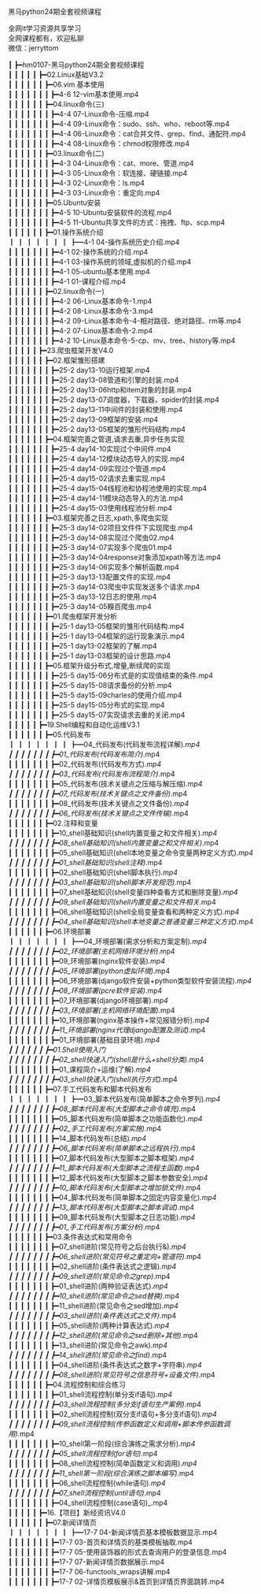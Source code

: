 黑马python24期全套视频课程

全网it学习资源共享学习<br>全网课程都有，欢迎私聊<br>微信：jerryttom<br>

┃ ┣━hm0107-黑马python24期全套视频课程<br> ┃ ┃ ┃ ┃ ┃ ┣━02.Linux基础V3.2<br> ┃ ┃ ┃ ┃ ┃ ┃ ┣━06.vim 基本使用<br> ┃ ┃ ┃ ┃ ┃ ┃ ┃ ┣━4-6 12-vim基本使用.mp4<br> ┃ ┃ ┃ ┃ ┃ ┃ ┣━04.linux命令(三)<br> ┃ ┃ ┃ ┃ ┃ ┃ ┃ ┣━4-4 07-Linux命令-压缩.mp4<br> ┃ ┃ ┃ ┃ ┃ ┃ ┃ ┣━4-4 09-Linux命令：sudo、ssh、who、reboot等.mp4<br> ┃ ┃ ┃ ┃ ┃ ┃ ┃ ┣━4-4 06-Linux命令：cat合并文件、grep、find、通配符.mp4<br> ┃ ┃ ┃ ┃ ┃ ┃ ┃ ┣━4-4 08-Linux命令：chmod权限修改.mp4<br> ┃ ┃ ┃ ┃ ┃ ┃ ┣━03.linux命令(二)<br> ┃ ┃ ┃ ┃ ┃ ┃ ┃ ┣━4-3 04-Linux命令：cat、more、管道.mp4<br> ┃ ┃ ┃ ┃ ┃ ┃ ┃ ┣━4-3 05-Linux命令：软连接、硬链接.mp4<br> ┃ ┃ ┃ ┃ ┃ ┃ ┃ ┣━4-3 02-Linux命令：ls.mp4<br> ┃ ┃ ┃ ┃ ┃ ┃ ┃ ┣━4-3 03-Linux命令：重定向.mp4<br> ┃ ┃ ┃ ┃ ┃ ┃ ┣━05.Ubuntu安装<br> ┃ ┃ ┃ ┃ ┃ ┃ ┃ ┣━4-5 10-Ubuntu安装软件的流程.mp4<br> ┃ ┃ ┃ ┃ ┃ ┃ ┃ ┣━4-5 11-Ubuntu共享文件的方式：拖拽、ftp、scp.mp4<br> ┃ ┃ ┃ ┃ ┃ ┃ ┣━01.操作系统介绍<br> ┃ ┃ ┃ ┃ ┃ ┃ ┃ ┣━4-1 04-操作系统历史介绍.mp4<br> ┃ ┃ ┃ ┃ ┃ ┃ ┃ ┣━4-1 02-操作系统的介绍.mp4<br> ┃ ┃ ┃ ┃ ┃ ┃ ┃ ┣━4-1 03-操作系统的领域,虚拟机的介绍.mp4<br> ┃ ┃ ┃ ┃ ┃ ┃ ┃ ┣━4-1 05-ubuntu基本使用.mp4<br> ┃ ┃ ┃ ┃ ┃ ┃ ┃ ┣━4-1 01-课程介绍.mp4<br> ┃ ┃ ┃ ┃ ┃ ┃ ┣━02.linux命令(一)<br> ┃ ┃ ┃ ┃ ┃ ┃ ┃ ┣━4-2 06-Linux基本命令-1.mp4<br> ┃ ┃ ┃ ┃ ┃ ┃ ┃ ┣━4-2 08-Linux基本命令-3.mp4<br> ┃ ┃ ┃ ┃ ┃ ┃ ┃ ┣━4-2 09-Linux基本命令-4-相对路径、绝对路径、rm等.mp4<br> ┃ ┃ ┃ ┃ ┃ ┃ ┃ ┣━4-2 07-Linux基本命令-2.mp4<br> ┃ ┃ ┃ ┃ ┃ ┃ ┃ ┣━4-2 10-Linux基本命令-5-cp、mv、tree、history等.mp4<br> ┃ ┃ ┃ ┃ ┃ ┣━23.爬虫框架开发V4.0<br> ┃ ┃ ┃ ┃ ┃ ┃ ┣━02.框架雏形搭建<br> ┃ ┃ ┃ ┃ ┃ ┃ ┃ ┣━25-2 day13-10运行框架.mp4<br> ┃ ┃ ┃ ┃ ┃ ┃ ┃ ┣━25-2 day13-08管道和引擎的封装.mp4<br> ┃ ┃ ┃ ┃ ┃ ┃ ┃ ┣━25-2 day13-06http和item对象的封装.mp4<br> ┃ ┃ ┃ ┃ ┃ ┃ ┃ ┣━25-2 day13-07调度器，下载器，spider的封装.mp4<br> ┃ ┃ ┃ ┃ ┃ ┃ ┃ ┣━25-2 day13-11中间件的封装和使用.mp4<br> ┃ ┃ ┃ ┃ ┃ ┃ ┃ ┣━25-2 day13-09框架的安装.mp4<br> ┃ ┃ ┃ ┃ ┃ ┃ ┃ ┣━25-2 day13-05框架的雏形代码结构.mp4<br> ┃ ┃ ┃ ┃ ┃ ┃ ┣━04.框架完善之管道,请求去重,异步任务实现<br> ┃ ┃ ┃ ┃ ┃ ┃ ┃ ┣━25-4 day14-10实现过个中间件.mp4<br> ┃ ┃ ┃ ┃ ┃ ┃ ┃ ┣━25-4 day14-12模块动态导入的实现.mp4<br> ┃ ┃ ┃ ┃ ┃ ┃ ┃ ┣━25-4 day14-09实现过个管道.mp4<br> ┃ ┃ ┃ ┃ ┃ ┃ ┃ ┣━25-4 day15-02请求去重实现.mp4<br> ┃ ┃ ┃ ┃ ┃ ┃ ┃ ┣━25-4 day15-04线程池和协程池使用的实现.mp4<br> ┃ ┃ ┃ ┃ ┃ ┃ ┃ ┣━25-4 day14-11模块动态导入的方法.mp4<br> ┃ ┃ ┃ ┃ ┃ ┃ ┃ ┣━25-4 day15-03使用线程池分析.mp4<br> ┃ ┃ ┃ ┃ ┃ ┃ ┣━03.框架完善之日志,xpath,多爬虫实现<br> ┃ ┃ ┃ ┃ ┃ ┃ ┃ ┣━25-3 day14-02项目文件件下实现爬虫.mp4<br> ┃ ┃ ┃ ┃ ┃ ┃ ┃ ┣━25-3 day14-08实现过个爬虫02.mp4<br> ┃ ┃ ┃ ┃ ┃ ┃ ┃ ┣━25-3 day14-07实现多个爬虫01.mp4<br> ┃ ┃ ┃ ┃ ┃ ┃ ┃ ┣━25-3 day14-04response对象添加xpath等方法.mp4<br> ┃ ┃ ┃ ┃ ┃ ┃ ┃ ┣━25-3 day14-06实现多个解析函数.mp4<br> ┃ ┃ ┃ ┃ ┃ ┃ ┃ ┣━25-3 day13-13配置文件的实现.mp4<br> ┃ ┃ ┃ ┃ ┃ ┃ ┃ ┣━25-3 day14-03爬虫中实现发送多个请求.mp4<br> ┃ ┃ ┃ ┃ ┃ ┃ ┃ ┣━25-3 day13-12日志的使用.mp4<br> ┃ ┃ ┃ ┃ ┃ ┃ ┃ ┣━25-3 day14-05糗百爬虫.mp4<br> ┃ ┃ ┃ ┃ ┃ ┃ ┣━01.爬虫框架开发分析<br> ┃ ┃ ┃ ┃ ┃ ┃ ┃ ┣━25-1 day13-05框架的雏形代码结构.mp4<br> ┃ ┃ ┃ ┃ ┃ ┃ ┃ ┣━25-1 day13-04框架的运行现象演示.mp4<br> ┃ ┃ ┃ ┃ ┃ ┃ ┃ ┣━25-1 day13-02框架的了解.mp4<br> ┃ ┃ ┃ ┃ ┃ ┃ ┃ ┣━25-1 day13-03框架的设计思路.mp4<br> ┃ ┃ ┃ ┃ ┃ ┃ ┣━05.框架升级分布式,增量,断续爬的实现<br> ┃ ┃ ┃ ┃ ┃ ┃ ┃ ┣━25-5 day15-06分布式是的实现值结束的条件.mp4<br> ┃ ┃ ┃ ┃ ┃ ┃ ┃ ┣━25-5 day15-08请求备份的分析.mp4<br> ┃ ┃ ┃ ┃ ┃ ┃ ┃ ┣━25-5 day15-09charles的使用介绍.mp4<br> ┃ ┃ ┃ ┃ ┃ ┃ ┃ ┣━25-5 day15-05分布式的实现.mp4<br> ┃ ┃ ┃ ┃ ┃ ┃ ┃ ┣━25-5 day15-07实现请求去重的关闭.mp4<br> ┃ ┃ ┃ ┃ ┃ ┣━19.Shell编程和自动化运维V3.1<br> ┃ ┃ ┃ ┃ ┃ ┃ ┣━05.代码发布<br> ┃ ┃ ┃ ┃ ┃ ┃ ┃ ┣━04_代码发布(代码发布流程详解)_.mp4<br> ┃ ┃ ┃ ┃ ┃ ┃ ┃ ┣━01_代码发布(代码发布简介)_.mp4<br> ┃ ┃ ┃ ┃ ┃ ┃ ┃ ┣━02_代码发布(代码发布方式)_.mp4<br> ┃ ┃ ┃ ┃ ┃ ┃ ┃ ┣━03_代码发布(代码发布流程简介)_.mp4<br> ┃ ┃ ┃ ┃ ┃ ┃ ┃ ┣━05_代码发布(技术关键点之压缩与解压缩)_.mp4<br> ┃ ┃ ┃ ┃ ┃ ┃ ┃ ┣━07_代码发布(技术关键点之文件备份)_.mp4<br> ┃ ┃ ┃ ┃ ┃ ┃ ┃ ┣━08_代码发布(技术关键点之文件备份)_.mp4<br> ┃ ┃ ┃ ┃ ┃ ┃ ┃ ┣━06_代码发布(技术关键点之文件传输)_.mp4<br> ┃ ┃ ┃ ┃ ┃ ┃ ┣━02.注释和变量<br> ┃ ┃ ┃ ┃ ┃ ┃ ┃ ┣━10_shell基础知识(shell内置变量之和文件相关)_.mp4<br> ┃ ┃ ┃ ┃ ┃ ┃ ┃ ┣━08_shell基础知识(shell内置变量之和文件相关)_.mp4<br> ┃ ┃ ┃ ┃ ┃ ┃ ┃ ┣━05_shell基础知识(shell本地变量之命令变量两种定义方式)_.mp4<br> ┃ ┃ ┃ ┃ ┃ ┃ ┃ ┣━01_shell基础知识(shell注释)_.mp4<br> ┃ ┃ ┃ ┃ ┃ ┃ ┃ ┣━02_shell基础知识(shell脚本执行)_.mp4<br> ┃ ┃ ┃ ┃ ┃ ┃ ┃ ┣━03_shell基础知识(shell脚本开发规范)_.mp4<br> ┃ ┃ ┃ ┃ ┃ ┃ ┃ ┣━07_shell基础知识(shell变量四种查看方式和删除变量)_.mp4<br> ┃ ┃ ┃ ┃ ┃ ┃ ┃ ┣━09_shell基础知识(shell内置变量之和文件相关_.mp4<br> ┃ ┃ ┃ ┃ ┃ ┃ ┃ ┣━06_shell基础知识(shell全局变量查看和两种定义方式)_.mp4<br> ┃ ┃ ┃ ┃ ┃ ┃ ┃ ┣━04_shell基础知识(shell本地变量之普通变量三种定义方式)_.mp4<br> ┃ ┃ ┃ ┃ ┃ ┃ ┣━06.环境部署<br> ┃ ┃ ┃ ┃ ┃ ┃ ┃ ┣━04_环境部署(需求分析和方案定制)_.mp4<br> ┃ ┃ ┃ ┃ ┃ ┃ ┃ ┣━02_环境部署(主机网络环境分析)_.mp4<br> ┃ ┃ ┃ ┃ ┃ ┃ ┃ ┣━09_环境部署(nginx软件安装)_.mp4<br> ┃ ┃ ┃ ┃ ┃ ┃ ┃ ┣━05_环境部署(python虚拟环境)_.mp4<br> ┃ ┃ ┃ ┃ ┃ ┃ ┃ ┣━06_环境部署(django软件安装+python类型软件安装流程)_.mp4<br> ┃ ┃ ┃ ┃ ┃ ┃ ┃ ┣━08_环境部署(pcre软件安装)_.mp4<br> ┃ ┃ ┃ ┃ ┃ ┃ ┃ ┣━07_环境部署(django环境部署)_.mp4<br> ┃ ┃ ┃ ┃ ┃ ┃ ┃ ┣━03_环境部署(主机网络环境配置)_.mp4<br> ┃ ┃ ┃ ┃ ┃ ┃ ┃ ┣━10_环境部署(nginx基本操作+常见报错分析)_.mp4<br> ┃ ┃ ┃ ┃ ┃ ┃ ┃ ┣━11_环境部署(nginx代理django配置及测试)_.mp4<br> ┃ ┃ ┃ ┃ ┃ ┃ ┃ ┣━01_环境部署(基础目录环境)_.mp4<br> ┃ ┃ ┃ ┃ ┃ ┃ ┣━01.Shell使用入门<br> ┃ ┃ ┃ ┃ ┃ ┃ ┃ ┣━02_shell快速入门(shell是什么+shell分类)_.mp4<br> ┃ ┃ ┃ ┃ ┃ ┃ ┃ ┣━01_课程简介+运维(了解)_.mp4<br> ┃ ┃ ┃ ┃ ┃ ┃ ┃ ┣━03_shell快速入门(shell执行方式)_.mp4<br> ┃ ┃ ┃ ┃ ┃ ┃ ┣━07.手工代码发布和脚本代码发布<br> ┃ ┃ ┃ ┃ ┃ ┃ ┃ ┣━03_脚本代码发布(简单脚本之命令罗列)_.mp4<br> ┃ ┃ ┃ ┃ ┃ ┃ ┃ ┣━08_脚本代码发布(大型脚本之命令填充)_.mp4<br> ┃ ┃ ┃ ┃ ┃ ┃ ┃ ┣━05_脚本代码发布(简单脚本之功能函数化)_.mp4<br> ┃ ┃ ┃ ┃ ┃ ┃ ┃ ┣━02_手工代码发布(方案实施)_.mp4<br> ┃ ┃ ┃ ┃ ┃ ┃ ┃ ┣━14_脚本代码发布(总结)_.mp4<br> ┃ ┃ ┃ ┃ ┃ ┃ ┃ ┣━06_脚本代码发布(简单脚本之远程执行)_.mp4<br> ┃ ┃ ┃ ┃ ┃ ┃ ┃ ┣━07_脚本代码发布(大型脚本之脚本框架)_.mp4<br> ┃ ┃ ┃ ┃ ┃ ┃ ┃ ┣━11_脚本代码发布(大型脚本之流程主函数)_.mp4<br> ┃ ┃ ┃ ┃ ┃ ┃ ┃ ┣━12_脚本代码发布(大型脚本之脚本参数安全)_.mp4<br> ┃ ┃ ┃ ┃ ┃ ┃ ┃ ┣━10_脚本代码发布(大型脚本之增加锁文件)_.mp4<br> ┃ ┃ ┃ ┃ ┃ ┃ ┃ ┣━04_脚本代码发布(简单脚本之固定内容变量化)_.mp4<br> ┃ ┃ ┃ ┃ ┃ ┃ ┃ ┣━13_脚本代码发布(大型脚本之脚本调试)_.mp4<br> ┃ ┃ ┃ ┃ ┃ ┃ ┃ ┣━09_脚本代码发布(大型脚本之日志功能)_.mp4<br> ┃ ┃ ┃ ┃ ┃ ┃ ┃ ┣━01_手工代码发布(方案分析)_.mp4<br> ┃ ┃ ┃ ┃ ┃ ┃ ┣━03.条件表达式和常用命令<br> ┃ ┃ ┃ ┃ ┃ ┃ ┃ ┣━07_shell进阶(常见符号之后台执行&amp;)_.mp4<br> ┃ ┃ ┃ ┃ ┃ ┃ ┃ ┣━06_shell进阶(常见符号之重定向+管道符)_.mp4<br> ┃ ┃ ┃ ┃ ┃ ┃ ┃ ┣━02_shell进阶(条件表达式之逻辑)_.mp4<br> ┃ ┃ ┃ ┃ ┃ ┃ ┃ ┣━09_shell进阶(常见命令之grep)_.mp4<br> ┃ ┃ ┃ ┃ ┃ ┃ ┃ ┣━01_shell进阶(两种验证表达式)_.mp4<br> ┃ ┃ ┃ ┃ ┃ ┃ ┃ ┣━10_shell进阶(常见命令之sed替换)_.mp4<br> ┃ ┃ ┃ ┃ ┃ ┃ ┃ ┣━11_shell进阶(常见命令之sed增加)_.mp4<br> ┃ ┃ ┃ ┃ ┃ ┃ ┃ ┣━03_shell进阶(条件表达式之文件)_.mp4<br> ┃ ┃ ┃ ┃ ┃ ┃ ┃ ┣━05_shell进阶(两种计算表达式)_.mp4<br> ┃ ┃ ┃ ┃ ┃ ┃ ┃ ┣━12_shell进阶(常见命令之sed删除+其他)_.mp4<br> ┃ ┃ ┃ ┃ ┃ ┃ ┃ ┣━13_shell进阶(常见命令之awk)_.mp4<br> ┃ ┃ ┃ ┃ ┃ ┃ ┃ ┣━14_shell进阶(常见命令之find)_.mp4<br> ┃ ┃ ┃ ┃ ┃ ┃ ┃ ┣━04_shell进阶(条件表达式之数字+字符串)_.mp4<br> ┃ ┃ ┃ ┃ ┃ ┃ ┃ ┣━08_shell进阶(常见符号之信息符号+设备文件)_.mp4<br> ┃ ┃ ┃ ┃ ┃ ┃ ┣━04.流程控制和综合练习<br> ┃ ┃ ┃ ┃ ┃ ┃ ┃ ┣━01_shell流程控制(单分支if语句)_.mp4<br> ┃ ┃ ┃ ┃ ┃ ┃ ┃ ┣━03_shell流程控制(多分支if语句生产案例)_.mp4<br> ┃ ┃ ┃ ┃ ┃ ┃ ┃ ┣━02_shell流程控制(双分支if语句+多分支if语句)_.mp4<br> ┃ ┃ ┃ ┃ ┃ ┃ ┃ ┣━09_shell流程控制(传参函数定义和调用+脚本传参函数调用)_.mp4<br> ┃ ┃ ┃ ┃ ┃ ┃ ┃ ┣━10_shell第一阶段(综合演练之需求分析)_.mp4<br> ┃ ┃ ┃ ┃ ┃ ┃ ┃ ┣━05_shell流程控制(for语句)_.mp4<br> ┃ ┃ ┃ ┃ ┃ ┃ ┃ ┣━08_shell流程控制(简单函数定义和调用)_.mp4<br> ┃ ┃ ┃ ┃ ┃ ┃ ┃ ┣━11_shell第一阶段(综合演练之脚本编写)_.mp4<br> ┃ ┃ ┃ ┃ ┃ ┃ ┃ ┣━06_shell流程控制(while语句)_.mp4<br> ┃ ┃ ┃ ┃ ┃ ┃ ┃ ┣━07_shell流程控制(until语句)_.mp4<br> ┃ ┃ ┃ ┃ ┃ ┃ ┃ ┣━04_shell流程控制(case语句)_.mp4<br> ┃ ┃ ┃ ┃ ┃ ┣━16.【项目】新经资讯V4.0<br> ┃ ┃ ┃ ┃ ┃ ┃ ┣━07.新闻详情页<br> ┃ ┃ ┃ ┃ ┃ ┃ ┃ ┣━17-7 04-新闻详情页基本模板数据显示.mp4<br> ┃ ┃ ┃ ┃ ┃ ┃ ┃ ┣━17-7 03-首页和详情页的基类模板抽取.mp4<br> ┃ ┃ ┃ ┃ ┃ ┃ ┃ ┣━17-7 05-使用装饰器的形式去查询用户的登录信息.mp4<br> ┃ ┃ ┃ ┃ ┃ ┃ ┃ ┣━17-7 07-新闻详情页数据展示.mp4<br> ┃ ┃ ┃ ┃ ┃ ┃ ┃ ┣━17-7 06-functools_wraps讲解.mp4<br> ┃ ┃ ┃ ┃ ┃ ┃ ┃ ┣━17-7 02-详情页模板展示&amp;首页到详情页界面跳转.mp4